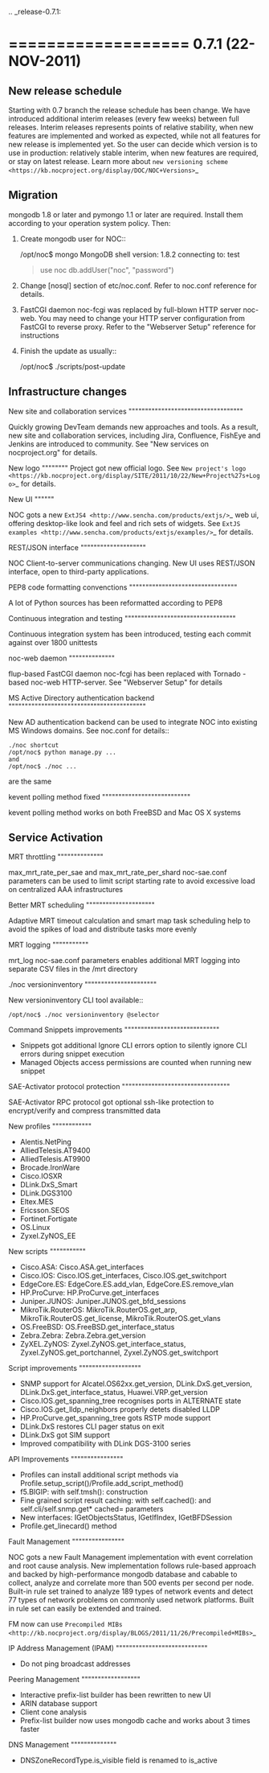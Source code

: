 .. _release-0.7.1:

===================
0.7.1 (22-NOV-2011)
===================

New release schedule
--------------------

Starting with 0.7 branch the release schedule has been change.
We have introduced additional interim releases (every few weeks) between full releases.
Interim releases represents points of relative stability,
when new features are implemented and worked as expected,
while not all features for new release is implemented yet.
So the user can decide which version is to use in production:
relatively stable interim, when new features are required, or stay on latest release.
Learn more about `new versioning scheme <https://kb.nocproject.org/display/DOC/NOC+Versions>`_

Migration
---------

mongodb 1.8 or later and pymongo 1.1 or later are required.
Install them according to your operation system policy.
Then:

1. Create mongodb user for NOC::

      /opt/noc$ mongo
      MongoDB shell version: 1.8.2
      connecting to: test
      > use noc
      > db.addUser("noc", "password")


2. Change [nosql] section of etc/noc.conf. Refer to noc.conf reference for details.
3. FastCGI daemon noc-fcgi was replaced by full-blown HTTP server noc-web.
   You may need to change your HTTP server configuration from FastCGI to reverse proxy.
   Refer to the "Webserver Setup" reference for instructions
4. Finish the update as usually::

    /opt/noc$ ./scripts/post-update

Infrastructure changes
----------------------

New site and collaboration services
"""""""""""""""""""""""""""""""""""

Quickly growing DevTeam demands new approaches and tools.
As a result, new site and collaboration services, including Jira,
Confluence, FishEye and Jenkins are introduced to community.
See "New services on nocproject.org" for details.

New logo
""""""""
Project got new official logo. See `New project's logo <https://kb.nocproject.org/display/SITE/2011/10/22/New+Project%27s+Logo>`_ for details.

New UI
""""""

NOC gots a new `ExtJS4 <http://www.sencha.com/products/extjs/>`_ web ui, offering desktop-like look and feel and rich sets of widgets.
See `ExtJS examples <http://www.sencha.com/products/extjs/examples/>`_ for details.

REST/JSON interface
""""""""""""""""""""

NOC Client-to-server communications changing.
New UI uses REST/JSON interface, open to third-party applications.

PEP8 code formatting convenctions
"""""""""""""""""""""""""""""""""

A lot of Python sources has been reformatted according to PEP8

Continuous integration and testing
""""""""""""""""""""""""""""""""""

Continuous integration system has been introduced, testing each commit against over 1800 unittests

noc-web daemon
""""""""""""""

flup-based FastCGI daemon noc-fcgi has been replaced with Tornado - based noc-web HTTP-server. See "Webserver Setup" for details

MS Active Directory authentication backend
""""""""""""""""""""""""""""""""""""""""""

New AD authentication backend can be used to integrate NOC into existing MS Windows domains.
See noc.conf for details::

    ./noc shortcut
    /opt/noc$ python manage.py ...
    and
    /opt/noc$ ./noc ...

are the same

kevent polling method fixed
"""""""""""""""""""""""""""

kevent polling method works on both FreeBSD and Mac OS X systems

Service Activation
------------------

MRT throttling
""""""""""""""

max_mrt_rate_per_sae and max_mrt_rate_per_shard noc-sae.conf parameters can be used to limit script starting rate to avoid excessive load on centralized AAA infrastructures

Better MRT scheduling
"""""""""""""""""""""

Adaptive MRT timeout calculation and smart map task scheduling help to avoid the spikes of load and distribute tasks more evenly

MRT logging
"""""""""""

mrt_log noc-sae.conf parameters enables additional MRT logging into separate CSV files in the <logdir>/mrt
directory

./noc versioninventory
""""""""""""""""""""""

New versioninventory CLI tool available::

    /opt/noc$ ./noc versioninventory @selector

Command Snippets improvements
"""""""""""""""""""""""""""""

* Snippets got additional Ignore CLI errors option to silently ignore CLI errors during snippet execution
* Managed Objects access permissions are counted when running new snippet

SAE-Activator protocol protection
"""""""""""""""""""""""""""""""""

SAE-Activator RPC protocol got optional ssh-like protection to encrypt/verify and compress transmitted data

New profiles
""""""""""""

* Alentis.NetPing
* AlliedTelesis.AT9400
* AlliedTelesis.AT9900
* Brocade.IronWare
* Cisco.IOSXR
* DLink.DxS_Smart
* DLink.DGS3100
* Eltex.MES
* Ericsson.SEOS
* Fortinet.Fortigate
* OS.Linux
* Zyxel.ZyNOS_EE

New scripts
"""""""""""

* Cisco.ASA: Cisco.ASA.get_interfaces
* Cisco.IOS: Cisco.IOS.get_interfaces, Cisco.IOS.get_switchport
* EdgeCore.ES: EdgeCore.ES.add_vlan, EdgeCore.ES.remove_vlan
* HP.ProCurve: HP.ProCurve.get_interfaces
* Juniper.JUNOS: Juniper.JUNOS.get_bfd_sessions
* MikroTik.RouterOS: MikroTik.RouterOS.get_arp, MikroTik.RouterOS.get_license, MikroTik.RouterOS.get_vlans
* OS.FreeBSD: OS.FreeBSD.get_interface_status
* Zebra.Zebra: Zebra.Zebra.get_version
* ZyXEL.ZyNOS: Zyxel.ZyNOS.get_interface_status, Zyxel.ZyNOS.get_portchannel, Zyxel.ZyNOS.get_switchport

Script improvements
"""""""""""""""""""

* SNMP support for Alcatel.OS62xx.get_version, DLink.DxS.get_version, DLink.DxS.get_interface_status, Huawei.VRP.get_version
* Cisco.IOS.get_spanning_tree recognises ports in ALTERNATE state
* Cisco.IOS.get_lldp_neighbors properly detets disabled LLDP
* HP.ProCurve.get_spanning_tree gots RSTP mode support
* DLink.DxS restores CLI pager status on exit
* DLink.DxS got SIM support
* Improved compatibility with DLink DGS-3100 series

API Improvements
""""""""""""""""

* Profiles can install additional script methods via Profile.setup_script()/Profile.add_script_method()
* f5.BIGIP: with self.tmsh(): construction
* Fine grained script result caching: with self.cached(): and self.cli/self.snmp.get* cached= parameters
* New interfaces: IGetObjectsStatus, IGetIfIndex, IGetBFDSession
* Profile.get_linecard() method

Fault Management
""""""""""""""""

NOC gots a new Fault Management implementation with event correlation and root cause analysis.
New implementation follows rule-based approach and backed by high-performance mongodb database
and cabable to collect, analyze and correlate more than 500 events per second per node.
Built-in rule set trained to analyze 189 types of network events and detect 77 types of network problems
on commonly used network platforms. Built in rule set can easily be extended and trained.

FM now can use `Precompiled MIBs <http://kb.nocproject.org/display/BLOGS/2011/11/26/Precompiled+MIBs>`_

IP Address Management (IPAM)
""""""""""""""""""""""""""""

* Do not ping broadcast addresses

Peering Management
""""""""""""""""""

* Interactive prefix-list builder has been rewritten to new UI
* ARIN database support
* Client cone analysis
* Prefix-list builder now uses mongodb cache and works about 3 times faster

DNS Management
""""""""""""""

* DNSZoneRecordType.is_visible field is renamed to is_active
